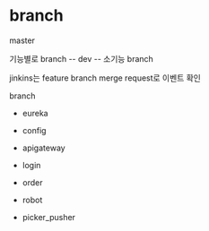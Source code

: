 # branch

master

기능별로 branch -- dev -- 소기능 branch

jinkins는 feature branch merge request로 이벤트 확인



branch

- eureka

- config

- apigateway

- login

- order

- robot

- picker_pusher


